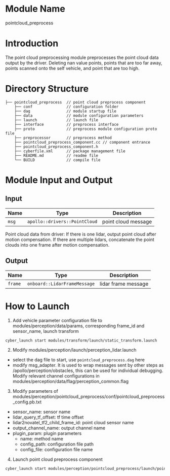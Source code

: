 # Module Name
pointcloud_preprocess

# Introduction
The point cloud preprocessing module preprocesses the point cloud data output by the driver. Deleting nan value points, points that are too far away, points scanned onto the self vehicle, and point that are too high.

# Directory Structure
```
├── pointcloud_preprocess  // point cloud preprocess component
    ├── conf               // configuration folder
    ├── dag                // module startup file
    ├── data               // module configuration parameters
    ├── launch             // launch file
    ├── interface          // preprocess interface
    ├── proto              // preprocess module configuration proto file
    ├── preprocessor       // preprocess method
    ├── pointcloud_preprocess_component.cc // component entrance
    ├── pointcloud_preprocess_component.h
    ├── cyberfile.xml      // package management file
    ├── README.md          // readme file
    └── BUILD              // compile file
```

# Module Input and Output
## Input
| Name              | Type                            | Description       |
| ----------------- | ------------------------------- | ----------------- |
| `msg`             | `apollo::drivers::PointCloud`   | point cloud message |

Point cloud data from driver: If there is one lidar, output point cloud after motion compensation. If there are multiple lidars, concatenate the point clouds into one frame after motion compensation.

## Output
| Name              | Type                            | Description     |
| ----------------- | ------------------------------- | --------------- |
| `frame`           | `onboard::LidarFrameMessage`    | lidar frame message |

# How to Launch

1. Add vehicle parameter configuration file to modules/perception/data/params, corresponding frame_id and sensor_name, launch transform
```bash
cyber_launch start modules/transform/launch/static_transform.launch
```

2. Modify modules/perception/launch/perception_lidar.launch
- select the dag file to start, use `pointcloud_preprocess.dag` here
- modify msg_adapter. It is used to wrap messages sent by other steps as /apollo/perception/obstacles, this can be used for individual debugging. Modify relevant channel configurations in modules/perception/data/flag/perception_common.flag

3. Modify parameters of modules/perception/pointcloud_preprocess/conf/pointcloud_preprocess_config.pb.txt
- sensor_name: sensor name
- lidar_query_tf_offset: tf time offset
- lidar2novatel_tf2_child_frame_id: point cloud sensor name
- output_channel_name: output channel name
- plugin_param: plugin parameters
  - name: method name
  - config_path: configuration file path
  - config_file: configuration file name

4. Launch point cloud preprocess component
```bash
cyber_launch start modules/perception/pointcloud_preprocess/launch/pointcloud_preprocess.launch
```
